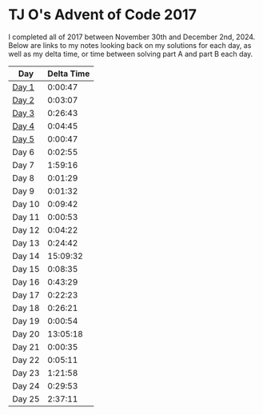# TJ O's Advent of Code 2017

I completed all of 2017 between November 30th and December 2nd, 2024. Below are links to my notes looking back on my solutions for each day, as well as my delta time, or time between solving part A and part B each day. 

| Day | Delta Time |
|---|---|
| [Day 1](notes/01.md) | 0:00:47 |
| [Day 2](notes/02.md) | 0:03:07 |
| [Day 3](notes/03.md) | 0:26:43 |
| [Day 4](notes/04.md) | 0:04:45 |
| [Day 5](notes/05.md) | 0:00:47 |
| Day 6 | 0:02:55 |
| Day 7 | 1:59:16 |
| Day 8 | 0:01:29 |
| Day 9 | 0:01:32 |
| Day 10 | 0:09:42 |
| Day 11 | 0:00:53 |
| Day 12 | 0:04:22 |
| Day 13 | 0:24:42 |
| Day 14 | 15:09:32 |
| Day 15 | 0:08:35 |
| Day 16 | 0:43:29 |
| Day 17 | 0:22:23 |
| Day 18 | 0:26:21 |
| Day 19 | 0:00:54 |
| Day 20 | 13:05:18 |
| Day 21 | 0:00:35 |
| Day 22 | 0:05:11 |
| Day 23 | 1:21:58 |
| Day 24 | 0:29:53 |
| Day 25 | 2:37:11 |